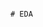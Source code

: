                                                                                                                                              # EDA 
